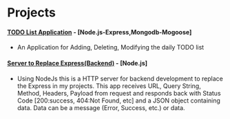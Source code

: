 # Projects

#### [TODO List Application](https://github.com/HamidHeyde/nodeJS/tree/master/ToDoList) - [Node.js-Express,Mongodb-Mogoose]
* An Application for Adding, Deleting, Modifying the daily TODO list

#### [Server to Replace Express(Backend)](https://github.com/HamidHeyde/NodeJS/tree/master/ServerToReplaceExpress) - [Node.js]
* Using NodeJs this is a HTTP server for backend development to replace the Express in my projects. This app receives URL, Query String, Method, Headers, Payload from request and responds back with Status Code [200:success, 404:Not Found, etc] and a JSON object containing data. Data can be a message (Error, Success, etc.) or data.